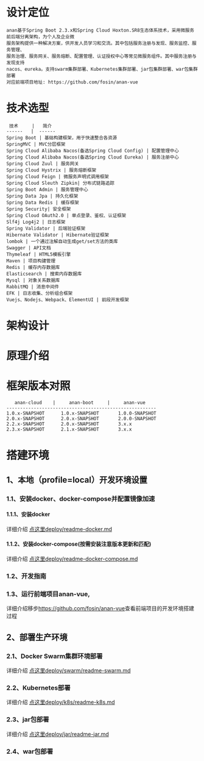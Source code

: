 # 设计定位
    anan基于Spring Boot 2.3.x和Spring Cloud Hoxton.SR8生态体系技术，采用微服务前后端分离架构，为个人及企业微
    服务架构提供一种解决方案，供开发人员学习和交流。其中包括服务注册与发现、服务监控、服务管理、
    服务治理、服务网关、服务熔断、配置管理、认证授权中心等常见微服务组件。其中服务注册与发现支持
    nacos、eureka。支持swarm集群部署、Kubernetes集群部署、jar包集群部署、war包集群部署
    对应前端项目地址: https://github.com/fosin/anan-vue
# 技术选型
     技术     |   简介 
    ------   |  ------
    Spring Boot | 基础构建框架，用于快速整合各资源 
    SpringMVC | MVC分层框架 
    Spring Cloud Alibaba Nacos(备选Spring Cloud Config) | 配置管理中心 
    Spring Cloud Alibaba Nacos(备选Spring Cloud Eureka) | 服务注册中心 
    Spring Cloud Zuul | 服务网关 
    Spring Cloud Hystrix | 服务熔断框架 
    Spring Cloud Feign | 微服务声明式调用框架 
    Spring Cloud Sleuth Zipkin| 分布式链路追踪
    Spring Boot Admin | 服务管理中心 
    Spring Data Jpa | 持久化框架 
    Spring Data Redis | 缓存框架 
    Spring Security| 安全框架 
    Spring Cloud OAuth2.0 | 单点登录、鉴权、认证框架
    Slf4j Log4j2 | 日志框架
    Spring Validator | 后端验证框架 
    Hibernate Validator | Hibernate验证框架 
    lombok | 一个通过注解自动生成get/set方法的类库 
    Swagger | API文档
    Thymeleaf | HTML5模板引擎  
    Maven | 项目构建管理  
    Redis | 缓存内存数据库 
    Elasticsearch | 搜索内存数据库 
    Mysql | 对象关系数据库 
    RabbitMQ | 消息中间件
    EFK | 日志收集、分析组合框架
    Vuejs、Nodejs、Webpack、ElementUI | 前段开发框架
# 架构设计

# 原理介绍

# 框架版本对照
       anan-cloud    |     anan-boot     |     anan-vue
    -------------------------------------------------------
    1.0.x-SNAPSHOT      1.0.x-SNAPSHOT       1.0.0-SNAPSHOT
    2.0.x-SNAPSHOT      2.0.x-SNAPSHOT       2.0.0-SNAPSHOT
    2.2.x-SNAPSHOT      2.0.x-SNAPSHOT       3.x.x
    2.3.x-SNAPSHOT      2.1.x-SNAPSHOT       3.x.x
# 搭建环境
## 1、本地（profile=local）开发环境设置
### 1.1、安装docker、docker-compose并配置镜像加速
#### 1.1.1、安装docker
详细介绍 [点这里deploy/readme-docker.md](deploy/readme-docker.md) 
#### 1.1.2、安装docker-compose(按需安装注意版本更新和匹配)
详细介绍 [点这里deploy/readme-docker-compose.md](deploy/readme-docker-compose.md) 
### 1.2、开发指南

### 1.3、运行前端项目anan-vue, 
详细介绍移步<https://github.com/fosin/anan-vue>查看前端项目的开发环境搭建过程
## 2、部署生产环境
### 2.1、Docker Swarm集群环境部署
详细介绍 [点这里deploy/swarm/readme-swarm.md](deploy/swarm/readme-swarm.md) 
### 2.2、Kubernetes部署
详细介绍 [点这里deploy/k8s/readme-k8s.md](deploy/k8s/readme-k8s.md) 
### 2.3、jar包部署
详细介绍 [点这里deploy/jar/readme-jar.md](deploy/jar/readme-jar.md) 
### 2.4、war包部署
   
